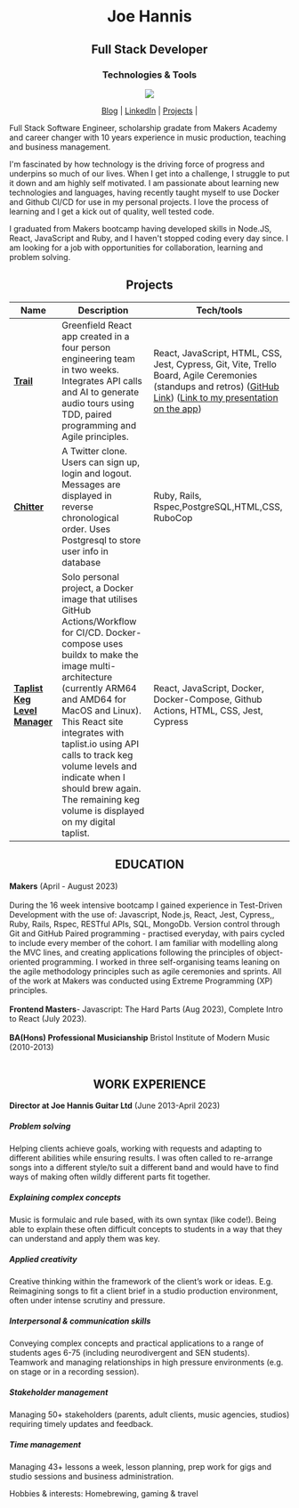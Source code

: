 <h1 align="center">Joe Hannis</h1>

<h2 align="center">Full Stack Developer</h2>

<h3 align="center">Technologies & Tools</h3>

<p align="center">
  <a href="https://skillicons.dev">
    <img src="https://skillicons.dev/icons?i=react,js,nodejs,ruby,docker,html,css,mongodb,postgres,bash" />
  </a>
</p>



<p align="center">
  <a href="https://tinyurl.com/aed4n982">Blog</a>  | 
  <a href="https://www.linkedin.com/in/joe-hannis/">LinkedIn</a> | 
  <a href="https://github.com/joehannis/joehannis/blob/master/README.md#projects">Projects</a> | 
</p>


Full Stack Software Engineer, scholarship gradate from Makers Academy and career changer with 10 years experience in music production, teaching and business management.

I'm fascinated by how technology is the driving force of progress and underpins so much of our lives. When I get into a challenge, I struggle to put it down and am highly self motivated. I am passionate about learning new technologies and languages, having recently taught myself to use Docker and Github CI/CD for use in my personal projects. I love the process of learning and I get a kick out of quality, well tested code. 

I graduated from Makers bootcamp having developed skills in Node.JS, React, JavaScript and Ruby, and I haven't stopped coding every day since. I am looking for a job with opportunities for collaboration, learning and problem solving. 

<h2 align="center">Projects</h2>

| Name                         | Description       | Tech/tools        |
| ---------------------------- | ----------------- | ----------------- |
| [**Trail**](https://trailapp.net)            | Greenfield React app created in a four person engineering team in two weeks. Integrates API calls and AI to generate audio tours using TDD, paired programming and Agile principles. | React, JavaScript, HTML, CSS, Jest, Cypress, Git, Vite, Trello Board, Agile Ceremonies (standups and retros) ([GitHub Link](https://tinyurl.com/a5vmybxs)) ([Link to my presentation on the app](https://drive.google.com/file/d/1mSIrJ8QDvIhS6k-yOBnWxjJ6bwq7LsCW/view?usp=drive_link)) |
| [**Chitter**](https://tinyurl.com/2p8umkyf)                 | A Twitter clone. Users can sign up, login and logout. Messages are displayed in reverse chronological order. Uses Postgresql to store user info in database  | Ruby, Rails, Rspec,PostgreSQL,HTML,CSS, RuboCop |
| [**Taplist Keg Level Manager**](https://tinyurl.com/26pfusx3)                 |Solo personal project, a Docker image that utilises GitHub Actions/Workflow for CI/CD. Docker-compose uses buildx to make the image multi-architecture (currently ARM64 and AMD64 for MacOS and Linux). This React site integrates with taplist.io using API calls to track keg volume levels and indicate when I should brew again. The remaining keg volume is displayed on my digital taplist. | React, JavaScript, Docker, Docker-Compose, Github Actions, HTML, CSS, Jest, Cypress |

<h2 align="center">EDUCATION</h2>
<strong>Makers</strong> (April - August 2023)</br></br> 
During the 16 week intensive bootcamp I gained experience in Test-Driven Development with the use of:
Javascript, Node.js, React,  Jest, Cypress,, Ruby, Rails, Rspec, RESTful APIs, SQL, MongoDb.
Version control through Git and GitHub
Paired programming - practised everyday, with pairs cycled to include every member of the cohort. 
I am familiar with modelling along the MVC lines, and creating applications following the principles of object-oriented programming.
I worked in three self-organising teams leaning on the agile methodology principles such as agile ceremonies and sprints.
All of the work at Makers was conducted using Extreme Programming (XP) principles.</br></br>
<strong>Frontend Masters</strong>- Javascript: The Hard Parts (Aug 2023), Complete Intro to React (July 2023).</br></br>
<strong>BA(Hons) Professional Musicianship</strong> Bristol Institute of Modern Music (2010-2013)</br></br>


<h2 align="center">WORK EXPERIENCE</h2>
<strong>Director at Joe Hannis Guitar Ltd</strong> (June 2013-April 2023)</br>
<h5>Problem solving</h5> Helping clients achieve goals, working with requests and adapting to different abilities while ensuring results. I was often called to re-arrange songs into a different style/to suit a different band and would have to find ways of making often wildly different parts fit together.</br>
<h5>Explaining complex concepts</h5> Music is formulaic and rule based, with its own syntax (like code!). Being able to explain these often difficult concepts to students in a way that they can understand and apply them was key.</br>
<h5>Applied creativity</h5> Creative thinking within the framework of the client’s work or ideas. E.g. Reimagining songs to fit a client brief in a studio production environment, often under intense scrutiny and pressure.</br>
<h5>Interpersonal & communication skills</h5> Conveying complex concepts and practical applications to a range of students ages 6-75 (including neurodivergent and SEN students). Teamwork and managing relationships in high pressure environments (e.g. on stage or in a recording session).</br>
<h5>Stakeholder management</h5> Managing 50+ stakeholders (parents, adult clients, music agencies, studios) requiring timely updates and feedback.</br>
<h5>Time management</h5> Managing 43+ lessons a week, lesson planning, prep work for gigs and studio sessions and business administration.</br>


Hobbies & interests: Homebrewing, gaming & travel

